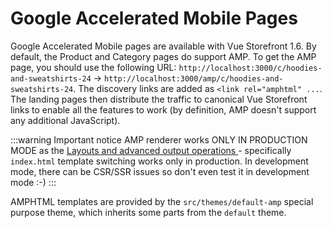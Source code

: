 # Google Accelerated Mobile Pages

Google Accelerated Mobile pages are available with Vue Storefront 1.6. By default, the Product and Category pages do support AMP. To get the AMP page, you should use the following URL:
`http://localhost:3000/c/hoodies-and-sweatshirts-24` -> `http://localhost:3000/amp/c/hoodies-and-sweatshirts-24`.
The discovery links are added as `<link rel="amphtml" ...`. The landing pages then distribute the traffic to canonical Vue Storefront links to enable all the features to work (by definition, AMP doesn't support any additional JavaScript).

:::warning Important notice
AMP renderer works ONLY IN PRODUCTION MODE as the [Layouts and advanced output operations
](../core-themes/layouts.md) - specifically `index.html` template switching works only in production. In development mode, there can be CSR/SSR issues so don't even test it in development mode :-)
:::

AMPHTML templates are provided by the `src/themes/default-amp` special purpose theme, which inherits some parts from the `default` theme.
